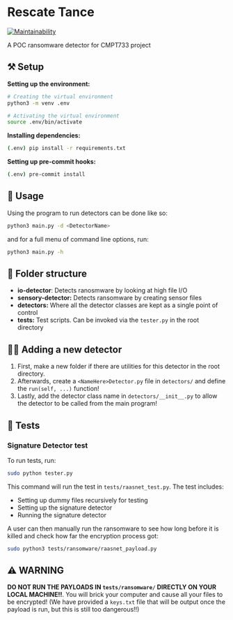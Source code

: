 # Rescate Tance

[![Maintainability](https://api.codeclimate.com/v1/badges/6de634a20ef1f5e51810/maintainability)](https://codeclimate.com/github/omar2535/Rescate-tance/maintainability)

A POC ransomware detector for CMPT733 project

## ⚒ Setup

**Setting up the environment:**

```sh
# Creating the virtual environment
python3 -m venv .env

# Activating the virtual environment
source .env/bin/activate
```

**Installing dependencies:**

```sh
(.env) pip install -r requirements.txt
```

**Setting up pre-commit hooks:**

```sh
(.env) pre-commit install
```

## 🔧 Usage

Using the program to run detectors can be done like so:

```sh
python3 main.py -d <DetectorName>
```

and for a full menu of command line options, run:

```sh
python3 main.py -h
```

## 📁 Folder structure

- **io-detector**: Detects ranosmware by looking at high file I/O
- **sensory-detector:** Detects ransomware by creating sensor files
- **detectors:** Where all the detector classes are kept as a single point of control
- **tests:** Test scripts. Can be invoked via the `tester.py` in the root directory

## 🕵️‍♀️ Adding a new detector

1. First, make a new folder if there are utilities for this detector in the root directory.
2. Afterwards, create a `<NameHere>Detector.py` file in `detectors/` and define the `run(self, ...)` function!
3. Lastly, add the detector class name in `detectors/__init__.py` to allow the detector to be called from the main program!

## 🧪 Tests

### Signature Detector test

To run tests, run:

```sh
sudo python tester.py
```

This command will run the test in `tests/raasnet_test.py`. The test includes:

- Setting up dummy files recursively for testing
- Setting up the signature detector
- Running the signature detector

A user can then manually run the ransomware to see how long before it is killed and check how far the encryption process got:

```sh
sudo python3 tests/ransomware/raasnet_payload.py
```

## ⚠ WARNING

**DO NOT RUN THE PAYLOADS IN `tests/ransomware/` DIRECTLY ON YOUR LOCAL MACHINE!!**. You will brick your computer and cause all your files to be encrypted! (We have provided a `keys.txt` file that will be output once the payload is run, but this is still too dangerous!!)
